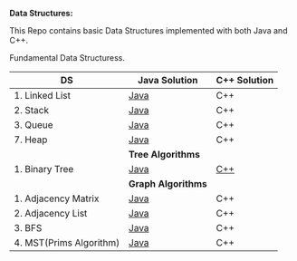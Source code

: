 **Data Structures:**

This Repo contains basic Data Structures implemented with both Java and C++.

Fundamental Data Structuress.

|DS|Java Solution| C++ Solution|
|-----|-----|-----|
|1. Linked List| [Java](https://github.com/Shubhra22/DataStructure/blob/master/SinglyLinkedList/src/com/Shubhra/SinglyLinkedList.java) | C++ |
|2. Stack | [Java](https://github.com/Shubhra22/DataStructure/blob/master/StackLinkedList/src/com/Shubhra/Stack.java) | C++ |
|3. Queue| [Java](https://github.com/Shubhra22/DataStructure/blob/master/Queue(SinglyLinkedList)/src/com/Shubhra/Queue.java) | C++ |
|7. Heap| [Java](https://github.com/Shubhra22/DataStructure/blob/master/Heap/src/com/Shubhra/Main.java)| C++ |
|    |**Tree Algorithms**|     |
|1. Binary Tree| [Java](https://github.com/Shubhra22/DataStructure/tree/master/Tree/src/com/company)| [C++]("https://github.com/Shubhra22/DataStructure/tree/master/C%2B%2B/Tree/BinaryTree") |
|    |**Graph Algorithms**|     |
|1. Adjacency Matrix| [Java](https://github.com/Shubhra22/DataStructure/blob/master/Graph/src/com/Shubhra/Graph.java)| C++ |
|2. Adjacency List| [Java](https://github.com/Shubhra22/DataStructure/blob/master/Graph/src/com/Shubhra/GraphList.java)| C++ |
|3. BFS| [Java](https://github.com/Shubhra22/DataStructure/blob/master/Graph/src/com/Shubhra/BFS.java)| C++ |
|4. MST(Prims Algorithm)| [Java](https://github.com/Shubhra22/DataStructure/blob/master/Graph/src/com/Shubhra/MST.java)| C++ |




